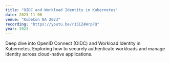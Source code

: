 ```yaml
---
title: "OIDC and Workload Identity in Kubernetes"
date: 2023-11-06
venue: "KubeCon NA 2023"
recording: "https://youtu.be/r15iZ4WrpFQ"
year: 2023
---
```


Deep dive into OpenID Connect (OIDC) and Workload Identity in Kubernetes. Exploring how to securely authenticate workloads and manage identity across cloud-native applications.
